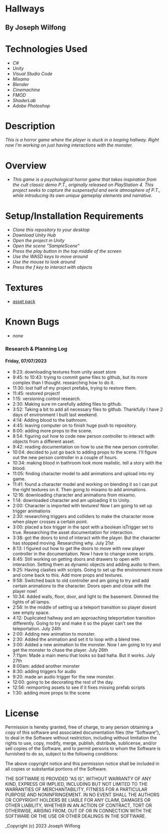 # Hallways

## By Joseph Wilfong

# Technologies Used

* _C#_
* _Unity_
* _Visual Studio Code_
* _Mixamo_
* _Blender_
* _Cinemachine_
* _FMOD_
* _ShaderLab_
* _Adobe Photoshop_

# Description

_This is a horror game where the player is stuck in a looping hallway. Right now I'm working on just having interactions with the monster._

# Overview

* _This game is a psychological horror game that takes inspiration from the cult classic demo P.T., originally released on PlayStation 4. This project seeks to capture the suspenseful and eerie atmosphere of P.T., while introducing its own unique gameplay elements and narrative._

# Setup/Installation Requirements

* _Clone this repository to your desktop_
* _Download Unity Hub_
* _Open the project in Unity_
* _Open the scene "SampleScene"_
* _Press the play button in the top middle of the screen_
* _Use the WASD keys to move around_
* _Use the mouse to look around_
* _Press the f key to interact with objects_

# Textures

* [asset pack](https://assetstore.unity.com/?q=atmospheric%20house&orderBy=1)

# Known Bugs

* _none_

### Research & Planning Log
#### Friday, 07/07/2023

* 9:23: downloading textures from unity asset store
* 9:45: to 10:43: trying to commit game files to github, but its more complex than I thought. researching how to do it.
* 11:30: lost half of my project prefabs, trying to restore them.
* 11:45: restored project!
* 1:15: versioning control research.
* 2:30: Making sure im carefully adding files to github.
* 3:52: Taking a bit to add all necessary files to github. Thankfully I have 2 days of environment I built last weekend.
* 4:14: Adding blood to the bathroom.
* 4:45: leaving computer on to finish huge push to repository.
* 8:00: adding more props to the scene.
* 8:54: figuring out how to code new person controller to interact with objects from a different asset.
* 9:42: reading documentation on how to use the new person controller.
* 10:04: decided to just go back to adding props to the scene. I'll figure out the new person controller in a couple of hours.
* 10:34: making blood in bathroom look more realistic. tell a story with the blood.
* 11:05: finding character model to add animations and upload into my game.
* 11:41: found a character model and working on blending it so I can put the right textures on it. Then going to mixamo to add animations.
* 12:16: downloading character and animations from mixamo.
* 1:14: downloaded character and am uploading it to Unity.
* 2:00: Character is imported with textures! Now I am going to set up trigger animations
* 2:30: researching triggers and colliders to make the character move when player crosses a certain point.
* 3:00: placed a box trigger in the spot with a boolean isTrigger set to true. Researching the asset documentation for interaction.
* 3:38: got the doors to kind of interact with the player. But the character has stopped moving. Researching why.
July 21st
* 8:13: I figured out how to get the doors to move with new player controller in the documentation. Now I have to change some scripts.
* 8:45: Still working on getting doors and drawers to open with interaction. Setting them as dynamic objects and adding audio to them.
* 9:25: Having clashes with scripts. Going to set up the environment more and come back to this. Add more props and textures.
* 9:58: Switched back to old controller and am going to try and add certain animations to the character. Doors open and close with the player now!
* 10:34: Added walls, floor, door, and light to the basement. Dimmed the lights of all lamps.
* 2:56: In the middle of setting up a teleport transition so player doesnt see empty space.
* 4:12: Duplicated hallway and am approaching teleportation transition differently. Going to try and make it so the player can't see the teleportation.
July 24th
* 2:00: Adding new animation to monster.
* 2:30: Added the animation and set it to loop with a blend tree.
* 3:00: Added a new animation to the monster. Now I am going to try and get the monster to chase the player.
July 26th
* 7:11pm: Made a main menu that looks so bad haha. But it works.
July 27th
* 8:00am: added another monster
* 8:30: adding triggers for audio
* 9:20: made an audio trigger for the new monster.
* 12:00: going to be decorating the rest of the day.
* 12:56: reimporting assets to see if it fixes missing prefab scripts
* 1:30: adding more props to the scene

# License

Permission is hereby granted, free of charge, to any person obtaining a copy of this software and associated documentation files (the “Software”), to deal in the Software without restriction, including without limitation the rights to use, copy, modify, merge, publish, distribute, sublicense, and/or sell copies of the Software, and to permit persons to whom the Software is furnished to do so, subject to the following conditions:

The above copyright notice and this permission notice shall be included in all copies or substantial portions of the Software.

THE SOFTWARE IS PROVIDED “AS IS”, WITHOUT WARRANTY OF ANY KIND, EXPRESS OR IMPLIED, INCLUDING BUT NOT LIMITED TO THE WARRANTIES OF MERCHANTABILITY, FITNESS FOR A PARTICULAR PURPOSE AND NONINFRINGEMENT. IN NO EVENT SHALL THE AUTHORS OR COPYRIGHT HOLDERS BE LIABLE FOR ANY CLAIM, DAMAGES OR OTHER LIABILITY, WHETHER IN AN ACTION OF CONTRACT, TORT OR OTHERWISE, ARISING FROM, OUT OF OR IN CONNECTION WITH THE SOFTWARE OR THE USE OR OTHER DEALINGS IN THE SOFTWARE.

_Copyright (c) 2023 Joseph Wilfong